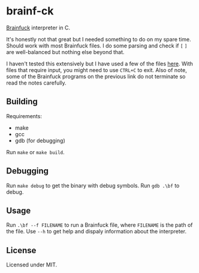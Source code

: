 # brainf-ck
[Brainfuck](https://en.wikipedia.org/wiki/Brainfuck) interpreter in C.

It's honestly not that great but I needed something to do on my spare time. Should work with most Brainfuck files. I do some parsing and check if `[` `]` are well-balanced but nothing else beyond that.

I haven't tested this extensively but I have used a few of the files [here](http://www.hevanet.com/cristofd/brainfuck/). With files that require input, you might need to use `CTRL+C` to exit. Also of note, some of the Brainfuck programs on the previous link do not terminate so read the notes carefully.

## Building
Requirements:
- make
- gcc
- gdb (for debugging)

Run `make` or `make build`.

## Debugging
Run `make debug` to get the binary with debug symbols. Run `gdb .\bf` to debug.

## Usage
Run `.\bf --f FILENAME` to run a Brainfuck file, where `FILENAME` is the path of the file. Use `--h` to get help and dispaly information about the interpreter.

## License
Licensed under MIT.
